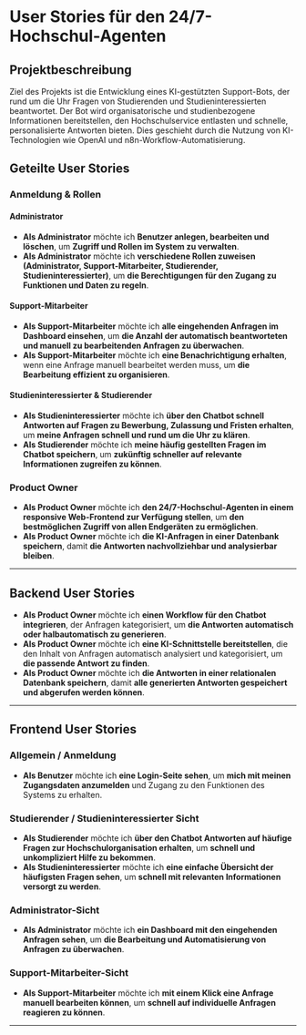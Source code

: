 # User Stories für den 24/7-Hochschul-Agenten

## Projektbeschreibung
Ziel des Projekts ist die Entwicklung eines KI-gestützten Support-Bots, der rund um die Uhr Fragen von Studierenden und Studieninteressierten beantwortet. Der Bot wird organisatorische und studienbezogene Informationen bereitstellen, den Hochschulservice entlasten und schnelle, personalisierte Antworten bieten. Dies geschieht durch die Nutzung von KI-Technologien wie OpenAI und n8n-Workflow-Automatisierung.

## Geteilte User Stories

### Anmeldung & Rollen
#### Administrator
- **Als Administrator** möchte ich **Benutzer anlegen, bearbeiten und löschen**, um **Zugriff und Rollen im System zu verwalten**.
- **Als Administrator** möchte ich **verschiedene Rollen zuweisen (Administrator, Support-Mitarbeiter, Studierender, Studieninteressierter)**, um **die Berechtigungen für den Zugang zu Funktionen und Daten zu regeln**.

#### Support-Mitarbeiter
- **Als Support-Mitarbeiter** möchte ich **alle eingehenden Anfragen im Dashboard einsehen**, um **die Anzahl der automatisch beantworteten und manuell zu bearbeitenden Anfragen zu überwachen**.
- **Als Support-Mitarbeiter** möchte ich **eine Benachrichtigung erhalten**, wenn eine Anfrage manuell bearbeitet werden muss, um **die Bearbeitung effizient zu organisieren**.

#### Studieninteressierter & Studierender
- **Als Studieninteressierter** möchte ich **über den Chatbot schnell Antworten auf Fragen zu Bewerbung, Zulassung und Fristen erhalten**, um **meine Anfragen schnell und rund um die Uhr zu klären**.
- **Als Studierender** möchte ich **meine häufig gestellten Fragen im Chatbot speichern**, um **zukünftig schneller auf relevante Informationen zugreifen zu können**.

### Product Owner
- **Als Product Owner** möchte ich **den 24/7-Hochschul-Agenten in einem responsive Web-Frontend zur Verfügung stellen**, um **den bestmöglichen Zugriff von allen Endgeräten zu ermöglichen**.
- **Als Product Owner** möchte ich **die KI-Anfragen in einer Datenbank speichern**, damit **die Antworten nachvollziehbar und analysierbar bleiben**.

---

## Backend User Stories
- **Als Product Owner** möchte ich **einen Workflow für den Chatbot integrieren**, der Anfragen kategorisiert, um **die Antworten automatisch oder halbautomatisch zu generieren**.
- **Als Product Owner** möchte ich **eine KI-Schnittstelle bereitstellen**, die den Inhalt von Anfragen automatisch analysiert und kategorisiert, um **die passende Antwort zu finden**.
- **Als Product Owner** möchte ich **die Antworten in einer relationalen Datenbank speichern**, damit **alle generierten Antworten gespeichert und abgerufen werden können**.

---

## Frontend User Stories

### Allgemein / Anmeldung
- **Als Benutzer** möchte ich **eine Login-Seite sehen**, um **mich mit meinen Zugangsdaten anzumelden** und Zugang zu den Funktionen des Systems zu erhalten.

### Studierender / Studieninteressierter Sicht
- **Als Studierender** möchte ich **über den Chatbot Antworten auf häufige Fragen zur Hochschulorganisation erhalten**, um **schnell und unkompliziert Hilfe zu bekommen**.
- **Als Studieninteressierter** möchte ich **eine einfache Übersicht der häufigsten Fragen sehen**, um **schnell mit relevanten Informationen versorgt zu werden**.

### Administrator-Sicht
- **Als Administrator** möchte ich **ein Dashboard mit den eingehenden Anfragen sehen**, um **die Bearbeitung und Automatisierung von Anfragen zu überwachen**.

### Support-Mitarbeiter-Sicht
- **Als Support-Mitarbeiter** möchte ich **mit einem Klick eine Anfrage manuell bearbeiten können**, um **schnell auf individuelle Anfragen reagieren zu können**.

---
